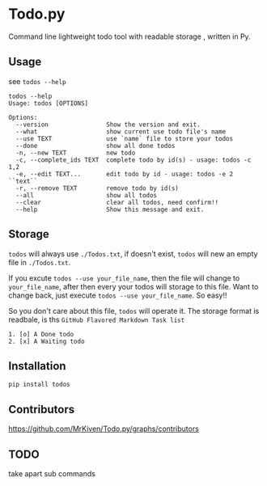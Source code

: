 # Todo.py
Command line lightweight todo tool with readable storage , written in Py.

## Usage
see `todos --help`

    todos --help
    Usage: todos [OPTIONS]

    Options:
      --version                Show the version and exit.
      --what                   show current use todo file's name
      --use TEXT               use `name` file to store your todos
      --done                   show all done todos
      -n, --new TEXT           new todo
      -c, --complete_ids TEXT  complete todo by id(s) - usage: todos -c 1,2
      -e, --edit TEXT...       edit todo by id - usage: todos -e 2 ``text``
      -r, --remove TEXT        remove todo by id(s)
      --all                    show all todos
      --clear                  clear all todos, need confirm!!
      --help                   Show this message and exit.

## Storage
`todos` will always use `./Todos.txt`, if doesn't exist, `todos` will new an
empty file in `./Todos.txt`.

If you excute `todos --use your_file_name`, then the file will change to ``your_file_name``, after then
every your todos will storage to this file.
Want to change back, just execute `todos --use your_file_name`. So easy!!

So you don't care about this file, `todos` will operate it.
The storage format is readbale, is ths `GitHub Flavored Markdown Task list`

    1. [o] A Done todo
    2. [x] A Waiting todo

## Installation
`pip install todos`

## Contributors
https://github.com/MrKiven/Todo.py/graphs/contributors

## TODO
take apart sub commands
